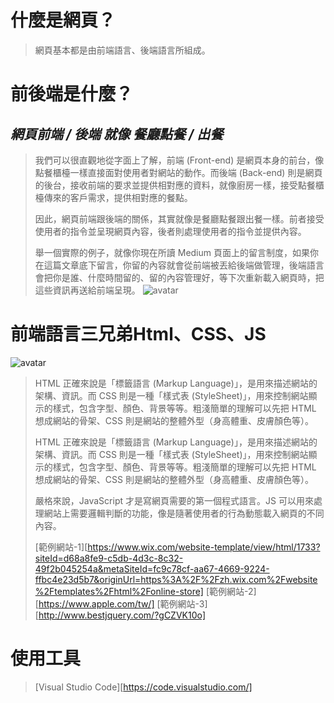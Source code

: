 # 什麼是網頁？
>
> 網頁基本都是由前端語言、後端語言所組成。
>
>
# 前後端是什麼？
>
## __*網頁前端 / 後端 就像 餐廳點餐 / 出餐*__
>
>我們可以很直觀地從字面上了解，前端 (Front-end) 是網頁本身的前台，像點餐櫃檯一樣直接面對使用者對網站的動作。而後端 (Back-end) 則是網頁的後台，接收前端的要求並提供相對應的資料，就像廚房一樣，接受點餐櫃檯傳來的客戶需求，提供相對應的餐點。
>
>因此，網頁前端跟後端的關係，其實就像是餐廳點餐跟出餐一樣。前者接受使用者的指令並呈現網頁內容，後者則處理使用者的指令並提供內容。
>
>舉一個實際的例子，就像你現在所讀 Medium 頁面上的留言制度，如果你在這篇文章底下留言，你留的內容就會從前端被丟給後端做管理，後端語言會把你是誰、什麼時間留的、留的內容管理好，等下次重新載入網頁時，把這些資訊再送給前端呈現。
![avatar](https://cdn-images-1.medium.com/max/1000/1*DMLL29PVpc2xBW3Aeq-RIg.jpeg)
>
>
# 前端語言三兄弟Html、CSS、JS
>
![avatar](https://i.imgur.com/GIqgBgG.jpg)
>
>HTML 正確來說是「標籤語言 (Markup Language)」，是用來描述網站的架構、資訊。而 CSS 則是一種「樣式表 (StyleSheet)」，用來控制網站顯示的樣式，包含字型、顏色、背景等等。粗淺簡單的理解可以先把 HTML 想成網站的骨架、CSS 則是網站的整體外型（身高體重、皮膚顏色等）。
>
>HTML 正確來說是「標籤語言 (Markup Language)」，是用來描述網站的架構、資訊。而 CSS 則是一種「樣式表 (StyleSheet)」，用來控制網站顯示的樣式，包含字型、顏色、背景等等。粗淺簡單的理解可以先把 HTML 想成網站的骨架、CSS 則是網站的整體外型（身高體重、皮膚顏色等）。
>
>嚴格來說，JavaScript 才是寫網頁需要的第一個程式語言。JS 可以用來處理網站上需要邏輯判斷的功能，像是隨著使用者的行為動態載入網頁的不同內容。
>
>[範例網站-1][https://www.wix.com/website-template/view/html/1733?siteId=d68a8fe9-c5db-4d3c-8c32-49f2b045254a&metaSiteId=fc9c78cf-aa67-4669-9224-ffbc4e23d5b7&originUrl=https%3A%2F%2Fzh.wix.com%2Fwebsite%2Ftemplates%2Fhtml%2Fonline-store]
>[範例網站-2][https://www.apple.com/tw/]
>[範例網站-3][http://www.bestjquery.com/?gCZVK10o]
>
# 使用工具
>[Visual Studio Code][https://code.visualstudio.com/]


